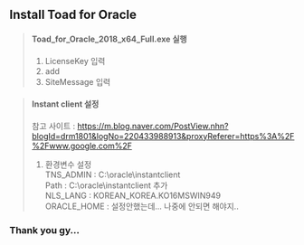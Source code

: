 ## Install Toad for Oracle

> #### Toad_for_Oracle_2018_x64_Full.exe 실행
> 1. LicenseKey 입력 
> 2. add
> 3. SiteMessage 입력

> #### Instant client 설정
> 참고 사이트 : https://m.blog.naver.com/PostView.nhn?blogId=drm1801&logNo=220433988913&proxyReferer=https%3A%2F%2Fwww.google.com%2F
> 1. 환경변수 설정  
> TNS_ADMIN   : C:\oracle\instantclient  
> Path        : C:\oracle\instantclient 추가  
> NLS_LANG    : KOREAN_KOREA.KO16MSWIN949  
> ORACLE_HOME : 설정안했는데... 나중에 안되면 해야지..  


### Thank you gy...

